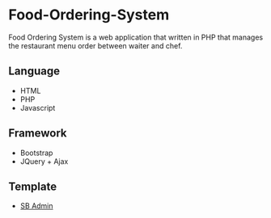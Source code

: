 # Food-Ordering-System
Food Ordering System is a web application that written in PHP that manages the restaurant menu order between waiter and chef.

## Language 
- HTML
- PHP
- Javascript

## Framework
- Bootstrap
- JQuery + Ajax

## Template 
- [SB Admin](https://startbootstrap.com/templates/sb-admin/)